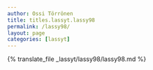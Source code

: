 ```yaml
---
author: Ossi Törrönen
title: titles.lassyt.lassy98
permalink: /lassy98/
layout: page
categories: [lassyt]
---
```

{% translate_file _lassyt/lassy98/lassy98.md %}